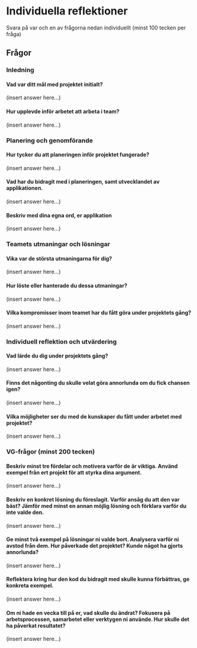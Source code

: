 # Individuella reflektioner

Svara på var och en av frågorna nedan individuellt (minst 100 tecken per fråga)

## Frågor

### Inledning

#### Vad var ditt mål med projektet initialt?

(insert answer here...)

#### Hur upplevde inför arbetet att arbeta i team?

(insert answer here...)

### Planering och genomförande

#### Hur tycker du att planeringen inför projektet fungerade?

(insert answer here...)

#### Vad har du bidragit med i planeringen, samt utvecklandet av applikationen.

(insert answer here...)

#### Beskriv med dina egna ord, er applikation

(insert answer here...)

### Teamets utmaningar och lösningar

#### Vika var de största utmaningarna för dig?

(insert answer here...)

#### Hur löste eller hanterade du dessa utmaningar?

(insert answer here...)

#### Vilka kompromisser inom teamet har du fått göra under projektets gång?

(insert answer here...)

### Individuell reflektion och utvärdering

#### Vad lärde du dig under projektets gång?

(insert answer here...)

#### Finns det någonting du skulle velat göra annorlunda om du fick chansen igen?

(insert answer here...)

#### Vilka möjligheter ser du med de kunskaper du fått under arbetet med projektet?

(insert answer here...)

### VG-frågor (minst 200 tecken)

#### Beskriv minst tre fördelar och motivera varför de är viktiga. Använd exempel från ert projekt för att styrka dina argument.

(insert answer here...)

#### Beskriv en konkret lösning du föreslagit. Varför ansåg du att den var bäst? Jämför med minst en annan möjlig lösning och förklara varför du inte valde den.

(insert answer here...)

#### Ge minst två exempel på lösningar ni valde bort. Analysera varför ni avstod från dem. Hur påverkade det projektet? Kunde något ha gjorts annorlunda?

(insert answer here...)

#### Reflektera kring hur den kod du bidragit med skulle kunna förbättras, ge konkreta exempel.

(insert answer here...)

#### Om ni hade en vecka till på er, vad skulle du ändrat? Fokusera på arbetsprocessen, samarbetet eller verktygen ni använde. Hur skulle det ha påverkat resultatet?

(insert answer here...)
